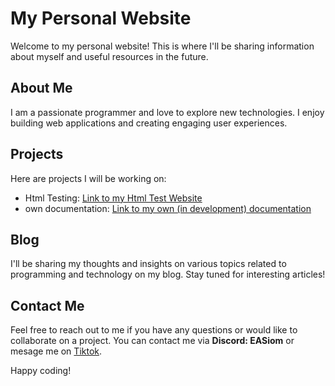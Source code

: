 # My Personal Website

Welcome to my personal website! This is where I'll be sharing information about myself and useful resources in the future.

## About Me

I am a passionate programmer and love to explore new technologies. I enjoy building web applications and creating engaging user experiences.

## Projects

Here are projects I will be working on:

- Html Testing: [Link to my Html Test Website](https://github.com/project1)
- own documentation: [Link to my own (in development) documentation](https://github.com/project2)

## Blog

I'll be sharing my thoughts and insights on various topics related to programming and technology on my blog. Stay tuned for interesting articles!

## Contact Me

Feel free to reach out to me if you have any questions or would like to collaborate on a project. You can contact me via **Discord: EASiom** or mesage  me on [Tiktok](https://www.tiktok.com/@easiom).

Happy coding!